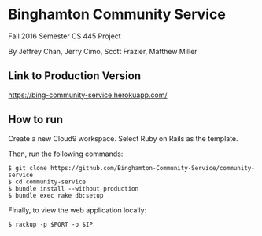# Binghamton Community Service
Fall 2016 Semester CS 445 Project

By Jeffrey Chan, Jerry Cimo, Scott Frazier, Matthew Miller

## Link to Production Version
https://bing-community-service.herokuapp.com/

## How to run
Create a new Cloud9 workspace.
Select Ruby on Rails as the template.
  
Then, run the following commands:
```
$ git clone https://github.com/Binghamton-Community-Service/community-service
$ cd community-service
$ bundle install --without production
$ bundle exec rake db:setup
```    
Finally, to view the web application locally:
```
$ rackup -p $PORT -o $IP
```
